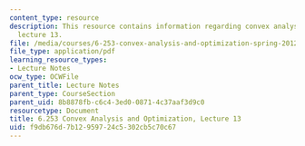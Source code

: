 ```yaml
---
content_type: resource
description: This resource contains information regarding convex analysis and optimization,
  lecture 13.
file: /media/courses/6-253-convex-analysis-and-optimization-spring-2012/f9db676d7b12959724c5302cb5c70c67_MIT6_253S12_lec13.pdf
file_type: application/pdf
learning_resource_types:
- Lecture Notes
ocw_type: OCWFile
parent_title: Lecture Notes
parent_type: CourseSection
parent_uid: 8b8878fb-c6c4-3ed0-0871-4c37aaf3d9c0
resourcetype: Document
title: 6.253 Convex Analysis and Optimization, Lecture 13
uid: f9db676d-7b12-9597-24c5-302cb5c70c67
---
```

